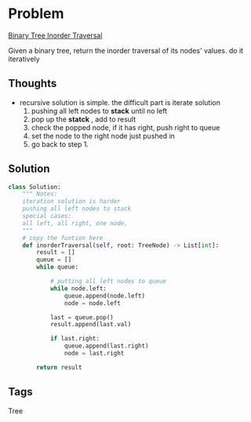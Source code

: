 # Problem
[Binary Tree Inorder Traversal](https://leetcode.com/problems/binary-tree-inorder-traversal)

Given a binary tree, return the inorder traversal of its nodes' values.
do it iteratively

## Thoughts
- recursive solution is simple. the difficult part is iterate solution
    1. pushing all left nodes to **stack** until no left
    2. pop up the **statck** , add to result
    3. check the popped node, if it has right, push right to queue
    4. set the node to the right node just pushed in
    5. go back to step 1. 

## Solution
```python
class Solution:
    """ Notes:
    iteration solution is harder
    pushing all left nodes to stack
    special cases:
    all left, all right, one node,     
    """
    # copy the funtion here
    def inorderTraversal(self, root: TreeNode) -> List[int]:
        result = []
        queue = []
        while queue:

            # putting all left nodes to queue
            while node.left:
                queue.append(node.left)
                node = node.left

            last = queue.pop()
            result.append(last.val)

            if last.right:
                queue.append(last.right)
                node = last.right

        return result
```


## Tags
Tree

[comment]: <timestamp:2019-06-20>
